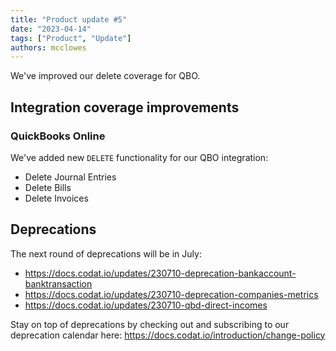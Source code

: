 ```yaml
---
title: "Product update #5"
date: "2023-04-14"
tags: ["Product", "Update"]
authors: mcclowes
---
```


We've improved our delete coverage for QBO.

<!--truncate-->

## Integration coverage improvements

### QuickBooks Online

We've added new `DELETE` functionality for our QBO integration:

- Delete Journal Entries
- Delete Bills
- Delete Invoices

## Deprecations

The next round of deprecations will be in July:

- <https://docs.codat.io/updates/230710-deprecation-bankaccount-banktransaction>
- <https://docs.codat.io/updates/230710-deprecation-companies-metrics>
- <https://docs.codat.io/updates/230710-qbd-direct-incomes>

Stay on top of deprecations by checking out and subscribing to our deprecation calendar here: <https://docs.codat.io/introduction/change-policy>